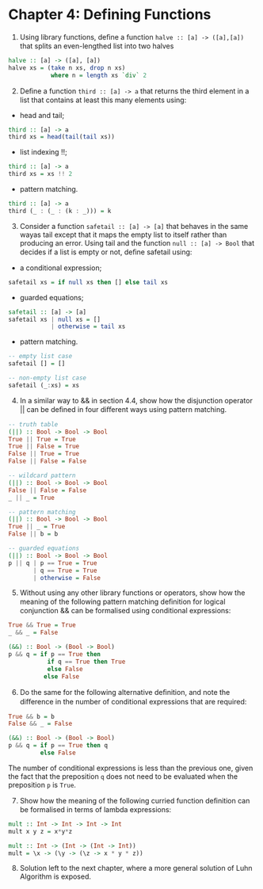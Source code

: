 # Chapter 4: Defining Functions

1. Using library functions, deﬁne a function `halve :: [a] -> ([a],[a])` that splits an even-lengthed list into two halves

```haskell
halve :: [a] -> ([a], [a])
halve xs = (take n xs, drop n xs)
            where n = length xs `div` 2
```

2. Deﬁne a function `third :: [a] -> a` that returns the third element in a list that contains at least this many elements using:

- head and tail;

```haskell
third :: [a] -> a
third xs = head(tail(tail xs))
```

- list indexing !!;

```haskell
third :: [a] -> a
third xs = xs !! 2
```

- pattern matching.

```haskell
third :: [a] -> a
third (_ : (_ : (k : _))) = k
```

3. Consider a function `safetail :: [a] -> [a]` that behaves in the same wayas tail except that it maps the empty list to itself rather than producing an error. Using tail and the function `null :: [a] -> Bool` that decides if a list is empty or not, deﬁne safetail using:

- a conditional expression;

```haskell
safetail xs = if null xs then [] else tail xs
```

- guarded equations;

```haskell
safetail :: [a] -> [a]
safetail xs | null xs = []
            | otherwise = tail xs
```

- pattern matching.

```haskell
-- empty list case
safetail [] = []

-- non-empty list case
safetail (_:xs) = xs
```

4. In a similar way to && in section 4.4, show how the disjunction operator || can be deﬁned in four diﬀerent ways using pattern matching.

```haskell
-- truth table
(||) :: Bool -> Bool -> Bool
True || True = True
True || False = True
False || True = True
False || False = False

-- wildcard pattern
(||) :: Bool -> Bool -> Bool
False || False = False
_ || _ = True

-- pattern matching
(||) :: Bool -> Bool -> Bool
True || _ = True
False || b = b

-- guarded equations
(||) :: Bool -> Bool -> Bool
p || q | p == True = True
       | q == True = True
       | otherwise = False
```

5. Without using any other library functions or operators, show how the meaning of the following pattern matching deﬁnition for logical conjunction && can be formalised using conditional expressions:

```haskell
True && True = True
_ && _ = False
```

```haskell
(&&) :: Bool -> (Bool -> Bool)
p && q = if p == True then
           if q == True then True
           else False
          else False
```

6. Do the same for the following alternative deﬁnition, and note the diﬀerence in the number of conditional expressions that are required:

```haskell
True && b = b
False && _ = False
```

```haskell
(&&) :: Bool -> (Bool -> Bool)
p && q = if p == True then q
         else False
```

The number of conditional expressions is less than the previous one, given the fact that the preposition `q` does not need to be evaluated when the preposition `p` is `True`.

7. Show how the meaning of the following curried function deﬁnition can be formalised in terms of lambda expressions:

```haskell
mult :: Int -> Int -> Int -> Int
mult x y z = x*y*z
```

```haskell
mult :: Int -> (Int -> (Int -> Int))
mult = \x -> (\y -> (\z -> x * y * z))
```

8. Solution left to the next chapter, where a more general solution of Luhn Algorithm is exposed.
